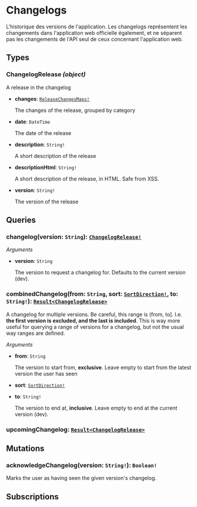 # Changelogs
<html><head></head><body>
<p>L'historique des versions de l'application.
Les changelogs représentent les changements dans l'application web officielle également, et ne séparent pas les changements de l'API seul de ceux concernant l'application web.</p></body></html>

## Types
### ChangelogRelease *(object)*
A release in the changelog

- **changes**: [`ReleaseChangesMaps!`](./changelogs.md#releasechangesmaps-object)
  
  The changes of the release, grouped by category
  
  
  
- **date**: `DateTime`
  
  The date of the release
  
  
  
- **description**: `String!`
  
  A short description of the release
  
  
  
- **descriptionHtml**: `String!`
  
  A short description of the release, in HTML. Safe from XSS.
  
  
  
- **version**: `String!`
  
  The version of the release
  
  
  





## Queries
### changelog(version: `String`): [`ChangelogRelease!`](./changelogs.md#changelogrelease-object)



*Arguments*

- **version**: `String`
  
  The version to request a changelog for. Defaults to the current version (dev).


### combinedChangelog(from: `String`, sort: [`SortDirection!`](./global.md#sortdirection-enum), to: `String!`): [`Result<ChangelogRelease>`](./changelogs.md#changelogrelease-object)

A changelog for multiple versions. 
Be careful, this range is (from, to]. I.e. **the first version is excluded, and the last is included**. 
This is way more useful for querying a range of versions for a changelog, but not the usual way ranges are defined.

*Arguments*

- **from**: `String`
  
  The version to start from, **exclusive**. Leave empty to start from the latest version the user has seen
- **sort**: [`SortDirection!`](./global.md#sortdirection-enum)
- **to**: `String!`
  
  The version to end at, **inclusive**. Leave empty to end at the current version (dev).


### upcomingChangelog: [`Result<ChangelogRelease>`](./changelogs.md#changelogrelease-object)





## Mutations
### acknowledgeChangelog(version: `String!`): `Boolean!`

Marks the user as having seen the given version's changelog.



## Subscriptions